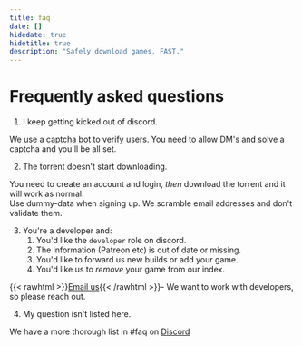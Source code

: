 ```yaml
---
title: faq
date: []
hidedate: true
hidetitle: true
description: "Safely download games, FAST."
---
```


# Frequently asked questions

1. I keep getting kicked out of discord.

We use a [captcha bot](https://captcha.bot/) to verify users. You need to allow DM's and solve a captcha and you'll be all set.

2. The torrent doesn't start downloading.

You need to create an account and login, _then_ download the torrent and it will work as normal.  
Use dummy-data when signing up. We scramble email addresses and don't validate them.

3. You're a developer and:
    1. You'd like the `developer` role on discord.
    2. The information (Patreon etc) is out of date or missing.
    3. You'd like to forward us new builds or add your game.
    4. You'd like us to _remove_ your game from our index.  

{{< rawhtml >}}<a href="mailto:info@rpdl.net">Email us</a>{{< /rawhtml >}}- We want to work with developers, so please reach out.    

4. My question isn't listed here.

We have a more thorough list in #faq on [Discord](/discord)
